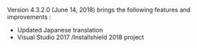 Version 4.3.2.0 (June 14, 2018) brings the following features and improvements :

* Updated Japanese translation
* Visual Studio 2017 /Installshield 2018 project